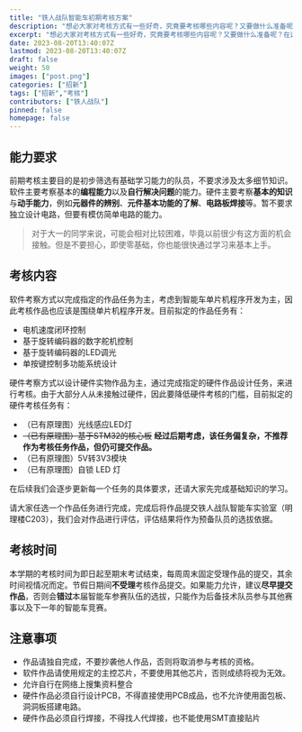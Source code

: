 ```yaml
---
title: "铁人战队智能车初期考核方案"
description: "想必大家对考核方式有一些好奇，究竟要考核哪些内容呢？又要做什么准备呢？在这篇文章中将简要的介绍一下我们的考核规划。"
excerpt: "想必大家对考核方式有一些好奇，究竟要考核哪些内容呢？又要做什么准备呢？在这篇文章中将简要的介绍一下我们的考核规划。"
date: 2023-08-20T13:40:07Z
lastmod: 2023-08-20T13:40:07Z
draft: false
weight: 50
images: ["post.png"]
categories: ["招新"]
tags: ["招新","考核"]
contributors: ["铁人战队"]
pinned: false
homepage: false
---
```


## 能力要求

前期考核主要目的是初步筛选有基础学习能力的队员，不要求涉及太多细节知识。软件主要考察基本的**编程能力**以及**自行解决问题**的能力。硬件主要考察**基本的知识**与**动手能力**，例如**元器件的辨别**、**元件基本功能的了解**、**电路板焊接**等。暂不要求独立设计电路，但要有模仿简单电路的能力。    

> 对于大一的同学来说，可能会相对比较困难，毕竟以前很少有这方面的机会接触。但是不要担心，即使零基础，你也能很快通过学习来基本上手。

## 考核内容

软件考察方式以完成指定的作品任务为主，考虑到智能车单片机程序开发为主，因此考核作品也应该是围绕单片机程序开发。目前拟定的作品任务有：

- 电机速度闭环控制
- 基于旋转编码器的数字舵机控制
- 基于旋转编码器的LED调光
- 单按键控制多功能系统设计


硬件考察方式以设计硬件实物作品为主，通过完成指定的硬件作品设计任务，来进行考核。由于大部分人从未接触过硬件，因此要降低硬件考核的门槛，目前拟定的硬件考核任务有：

- （已有原理图）光线感应LED灯
- ~~（已有原理图）基于STM32的核心板~~ **经过后期考虑，该任务偏复杂，不推荐作为考核任务作品，但仍可提交作品。**
- （已有原理图）5V转3V3模块
- （已有原理图）自锁 LED 灯

在后续我们会逐步更新每一个任务的具体要求，还请大家先完成基础知识的学习。

请大家任选一个作品任务进行完成，完成后将作品提交铁人战队智能车实验室（明理楼C203），我们会对作品进行评估，评估结果将作为预备队员的选拔依据。

## 考核时间

本学期的考核时间为即日起至期末考试结束，每周周末固定受理作品的提交，其余时间视情况而定。节假日期间**不受理**考核作品提交。如果能力允许，建议**尽早提交作品**，否则会**错过**本届智能车参赛队伍的选拔，只能作为后备技术队员参与其他赛事以及下一年的智能车竞赛。

## 注意事项

- 作品请独自完成，不要抄袭他人作品，否则将取消参与考核的资格。
- 软件作品请使用规定的主控芯片，不要使用其他芯片，否则成绩将视为无效。
- 允许自行在网络上搜集资料整合
- 硬件作品必须自行设计PCB，不得直接使用PCB成品，也不允许使用面包板、洞洞板搭建电路。
- 硬件作品必须自行焊接，不得找人代焊接，也不能使用SMT直接贴片
